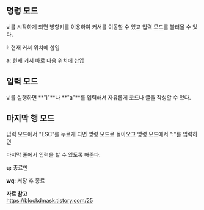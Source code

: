 ## **명령 모드**

vi를 시작하게 되면 방향키를 이용하여 커서를 이동할 수 있고 입력 모드를 불러올 수 있다.

**i**: 현재 커서 위치에 삽입

**a**: 현재 커서 바로 다음 위치에 삽입

## **입력 모드**

vi를 실행하면 **"i"**나 **"a"**를 입력해서 자유롭게 코드나 글을 작성할 수 있다.

## **마지막 행 모드**

입력 모드에서 "ESC"를 누르게 되면 명령 모드로 돌아오고 명령 모드에서 ":"를 입력하면

마지막 줄에서 입력을 할 수 있도록 해준다.

**q:** 종료만

**wq**: 저장 후 종료

**자료 참고**  
https://blockdmask.tistory.com/25﻿
